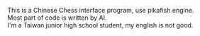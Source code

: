 This is a Chinese Chess interface program, use pikafish engine.  
Most part of code is written by AI.  
I'm a Taiwan junior high school student, my english is not good.
